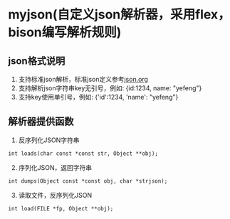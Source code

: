 # myjson(自定义json解析器，采用flex，bison编写解析规则)

## json格式说明
1. 支持标准json解析，标准json定义参考[json.org](https://www.json.org/json-zh.html)
2. 支持解析json字符串key无引号，例如: {id:1234, name: "yefeng"}
3. 支持key使用单引号，例如: {'id':1234, 'name': "yefeng"}

## 解析器提供函数
1. 反序列化JSON字符串
```
int loads(char const *const str, Object **obj);
```

2. 序列化JSON，返回字符串
```
int dumps(Object const *const obj, char *strjson);
```

3. 读取文件，反序列化JSON
```
int load(FILE *fp, Object **obj);
```